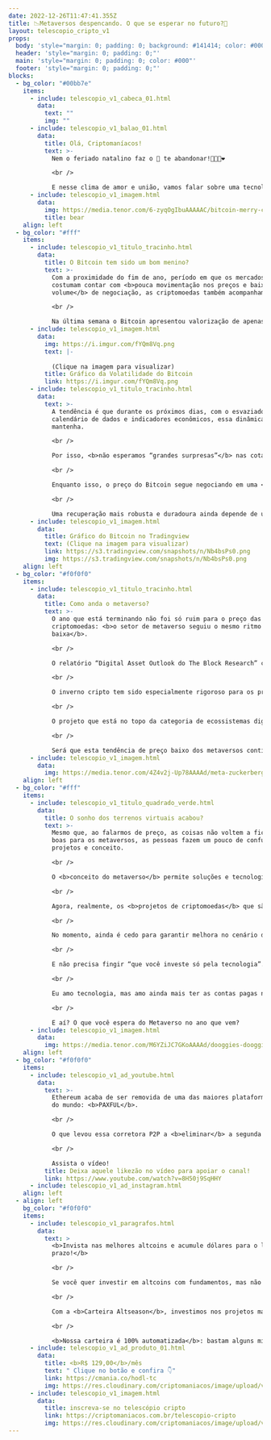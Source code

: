 ```yaml
---
date: 2022-12-26T11:47:41.355Z
title: 📉Metaversos despencando. O que se esperar no futuro?🔮
layout: telescopio_cripto_v1
props:
  body: 'style="margin: 0; padding: 0; background: #141414; color: #000"'
  header: 'style="margin: 0; padding: 0;"'
  main: 'style="margin: 0; padding: 0; color: #000"'
  footer: 'style="margin: 0; padding: 0;"'
blocks:
  - bg_color: "#00bb7e"
    items:
      - include: telescopio_v1_cabeca_01.html
        data:
          text: ""
          img: ""
      - include: telescopio_v1_balao_01.html
        data:
          title: Olá, Criptomaníacos!
          text: >-
            Nem o feriado natalino faz o 🔭 te abandonar!🧑‍🎄🎄❤️

            <br />

            E nesse clima de amor e união, vamos falar sobre uma tecnologia que promete aproximar as pessoas de forma única e digital: o <b>metaverso</b>!
      - include: telescopio_v1_imagem.html
        data:
          img: https://media.tenor.com/6-zyqOgIbuAAAAAC/bitcoin-merry-christmas.gif
          title: bear
    align: left
  - bg_color: "#fff"
    items:
      - include: telescopio_v1_titulo_tracinho.html
        data:
          title: O Bitcoin tem sido um bom menino?
          text: >-
            Com a proximidade do fim de ano, período em que os mercados globais
            costumam contar com <b>pouca movimentação nos preços e baixo
            volume</b> de negociação, as criptomoedas também acompanham.

            <br />

            Na última semana o Bitcoin apresentou valorização de apenas <b>+0,56%</b> e viu sua volatilidade cair para o <b>menor patamar da história</b>:
      - include: telescopio_v1_imagem.html
        data:
          img: https://i.imgur.com/fYQm8Vq.png
          text: |-
            
            (Clique na imagem para visualizar)
          title: Gráfico da Volatilidade do Bitcoin
          link: https://i.imgur.com/fYQm8Vq.png
      - include: telescopio_v1_titulo_tracinho.html
        data:
          text: >-
            A tendência é que durante os próximos dias, com o esvaziado
            calendário de dados e indicadores econômicos, essa dinâmica se
            mantenha.

            <br />

            Por isso, <b>não esperamos “grandes surpresas”</b> nas cotações nessa reta final de 2022.

            <br />

            Enquanto isso, o preço do Bitcoin segue negociando em uma <b>tendência de baixa</b>, apresentando topos e fundos mais baixos que os anteriores após retestar o importante nível de resistência em <b>US$18.000</b> e voltar a cair.

            <br />

            Uma recuperação mais robusta e duradoura ainda depende de uma melhora do cenário macroeconômico e da superação dessa resistência, que vai marcada pelo retângulo em nosso gráfico:
      - include: telescopio_v1_imagem.html
        data:
          title: Gráfico do Bitcoin no Tradingview
          text: (Clique na imagem para visualizar)
          link: https://s3.tradingview.com/snapshots/n/Nb4bsPs0.png
          img: https://s3.tradingview.com/snapshots/n/Nb4bsPs0.png
    align: left
  - bg_color: "#f0f0f0"
    items:
      - include: telescopio_v1_titulo_tracinho.html
        data:
          title: Como anda o metaverso?
          text: >-
            O ano que está terminando não foi só ruim para o preço das
            criptomoedas: <b>o setor de metaverso seguiu o mesmo ritmo de
            baixa</b>. 

            <br />

            O relatório “Digital Asset Outlook do The Block Research” concluiu que os volumes mensais de negociação caíram <b>96%</b> desde janeiro, com uma queda expressiva no número de usuários e na capitalização total dos mundos virtuais.

            <br />

            O inverno cripto tem sido especialmente rigoroso para os projetos nativos do “metaverso”. Se em janeiro esse setor movimentou <b>US$ 49 milhões</b>, agora no final do ano o número caiu drasticamente para <b>US$ 2 milhões</b>.

            <br />

            O projeto que está no topo da categoria de ecossistemas digitais é o <b>The Sandbox</b>, que além de ter o maior número de volume de vendas do setor, também tem o maior número de usuários únicos, com um número de <b>17.019 pessoas</b>. O segundo lugar fica com a <b>Decentraland</b>, com <b>6.529 usuários</b>. 

            <br />

            Será que esta tendência de preço baixo dos metaversos continuará em 2023? Só o tempo dirá… Mas você pode se preparar e se posicionar para a possibilidade de um novo aumento na adoção.
      - include: telescopio_v1_imagem.html
        data:
          img: https://media.tenor.com/4Z4v2j-Up78AAAAd/meta-zuckerberg.gif
    align: left
  - bg_color: "#fff"
    items:
      - include: telescopio_v1_titulo_quadrado_verde.html
        data:
          title: O sonho dos terrenos virtuais acabou?
          text: >-
            Mesmo que, ao falarmos de preço, as coisas não voltem a ficar tão
            boas para os metaversos, as pessoas fazem um pouco de confusão entre
            projetos e conceito.

            <br />

            O <b>conceito do metaverso</b> permite soluções e tecnologias em que os usuários explorem, interajam e criem conteúdo dentro de um mesmo ambiente virtual. E isso não saiu de moda. Pelo contrário, existem várias aplicações sendo desenvolvidas para casos de uso em <b>medicina, entretenimento, negócios</b> e muito mais…

            <br />

            Agora, realmente, os <b>projetos de criptomoedas</b> que são criados com o apelo do metaverso dependem das fases de <b>hype</b> da tecnologia. Por estarmos num mercado que é em grande parte <b>especulativo</b>, a frequência com que um assunto sai nas mídias e cria alvoroço nas redes sociais acaba influenciando nos preços.

            <br />

            No momento, ainda é cedo para garantir melhora no cenário dos projetos cripto em 2023. Mas o ponto é que você deve se <b>importar mais com o conceito e a tecnologia do que projetos</b>.

            <br />

            E não precisa fingir “que você investe só pela tecnologia”. <b>Mas use os momentos de baixa para se preparar melhor e conhecer os fundamentos do que parece interessante</b>. 

            <br />

            Eu amo tecnologia, mas amo ainda mais ter as contas pagas no final do mês. Assim, quando o mercado está desaquecido eu estudo bastante para estar no grupo dos primeiros a identificar uma boa oportunidade ou uma virada de tendência.

            <br />

            E aí? O que você espera do Metaverso no ano que vem?
      - include: telescopio_v1_imagem.html
        data:
          img: https://media.tenor.com/M6YZiJC7GKoAAAAd/dooggies-dooggiesnft.gif
    align: left
  - bg_color: "#f0f0f0"
    items:
      - include: telescopio_v1_ad_youtube.html
        data:
          text: >-
            Ethereum acaba de ser removida de uma das maiores plataformas cripto
            do mundo: <b>PAXFUL</b>. 

            <br />

            O que levou essa corretora P2P a <b>eliminar</b> a segunda maior criptomoeda do mundo?

            <br />

            Assista o vídeo!
          title: Deixa aquele likezão no vídeo para apoiar o canal!
          link: https://www.youtube.com/watch?v=8H50j9SqHHY
      - include: telescopio_v1_ad_instagram.html
    align: left
  - align: left
    bg_color: "#f0f0f0"
    items:
      - include: telescopio_v1_paragrafos.html
        data:
          text: >
            <b>Invista nas melhores altcoins e acumule dólares para o longo
            prazo!</b>

            <br />

            Se você quer investir em altcoins com fundamentos, mas não sabe como avaliar os projetos e não consegue acertar os preços de entrada, temos a solução pra você.

            <br />

            Com a <b>Carteira Altseason</b>, investimos nos projetos mais promissores para o longo prazo, como Ethereum, Aave, Polygon e outros, aproveitando os melhores preços!

            <br />

            <b>Nossa carteira é 100% automatizada</b>: bastam alguns minutos para configurá-la e deixá-la rebalancear os seus ativos — não temos acesso aos seus fundos, podemos apenas rebalancear o seu portfólio.
      - include: telescopio_v1_ad_produto_01.html
        data:
          title: <b>R$ 129,00</b>/mês
          text: " Clique no botão e confira 👇"
          link: https://cmania.co/hodl-tc
          img: https://res.cloudinary.com/criptomaniacos/image/upload/v1661372975/telescopio/produtos/logo_carteira_hodl_mhzjq6.png
      - include: telescopio_v1_imagem.html
        data:
          title: inscreva-se no telescópio cripto
          link: https://criptomaniacos.com.br/telescopio-cripto
          img: https://res.cloudinary.com/criptomaniacos/image/upload/v1662133224/telescopio/inscreva-se-telescopio.png
---
```

